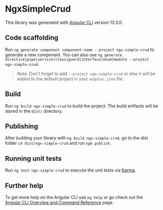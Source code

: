 # NgxSimpleCrud

This library was generated with [Angular CLI](https://github.com/angular/angular-cli) version 13.3.0.

## Code scaffolding

Run `ng generate component component-name --project ngx-simple-crud` to generate a new component. You can also use `ng generate directive|pipe|service|class|guard|interface|enum|module --project ngx-simple-crud`.
> Note: Don't forget to add `--project ngx-simple-crud` or else it will be added to the default project in your `angular.json` file. 

## Build

Run `ng build ngx-simple-crud` to build the project. The build artifacts will be stored in the `dist/` directory.

## Publishing

After building your library with `ng build ngx-simple-crud`, go to the dist folder `cd dist/ngx-simple-crud` and run `npm publish`.

## Running unit tests

Run `ng test ngx-simple-crud` to execute the unit tests via [Karma](https://karma-runner.github.io).

## Further help

To get more help on the Angular CLI use `ng help` or go check out the [Angular CLI Overview and Command Reference](https://angular.io/cli) page.
